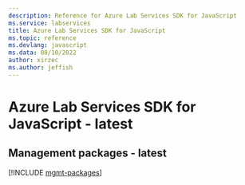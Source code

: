 ```yaml
---
description: Reference for Azure Lab Services SDK for JavaScript
ms.service: labservices
title: Azure Lab Services SDK for JavaScript
ms.topic: reference
ms.devlang: javascript
ms.data: 08/10/2022
author: xirzec
ms.author: jeffish
---
```

# Azure Lab Services SDK for JavaScript - latest

## Management packages - latest
[!INCLUDE [mgmt-packages](lab-services-mgmt-index.md)]
